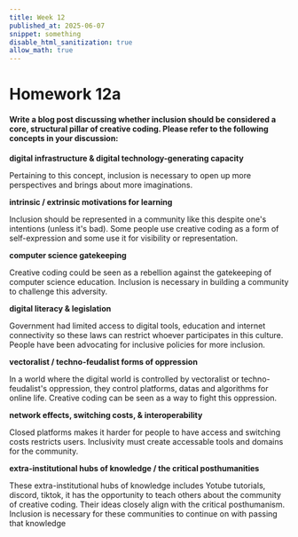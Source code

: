 ```yaml
---
title: Week 12
published_at: 2025-06-07
snippet: something
disable_html_sanitization: true
allow_math: true
---
```


# Homework 12a

#### Write a blog post discussing whether inclusion should be considered a core, structural pillar of creative coding. Please refer to the following concepts in your discussion:

**digital infrastructure & digital technology-generating capacity**

Pertaining to this concept, inclusion is necessary to open up more perspectives and brings about more imaginations.

**intrinsic / extrinsic motivations for learning**

Inclusion should be represented in a community like this despite one's intentions (unless it's bad). Some people use creative coding as a form of self-expression and some use it for visibility or representation.

**computer science gatekeeping**

Creative coding could be seen as a rebellion against the gatekeeping of computer science education. Inclusion is necessary in building a community to challenge this adversity.

**digital literacy & legislation**

Government had limited access to digital tools, education and internet connectivity so these laws can restrict whoever participates in this culture. People have been advocating for inclusive policies for more inclusion.

**vectoralist / techno-feudalist forms of oppression**

In a world where the digital world is controlled by vectoralist or techno-feudalist's oppression, they control platforms, datas and algorithms for online life. Creative coding can be seen as a way to fight this oppression.

**network effects, switching costs, & interoperability**

Closed platforms makes it harder for people to have access and switching costs restricts users. Inclusivity must create accessable tools and domains for the community.

**extra-institutional hubs of knowledge / the critical posthumanities**

These extra-institutional hubs of knowledge includes Yotube tutorials, discord, tiktok, it has the opportunity to teach others about the community of creative coding. Their ideas closely align with the critical posthumanism. Inclusion is necessary for these communities to continue on with passing that knowledge
